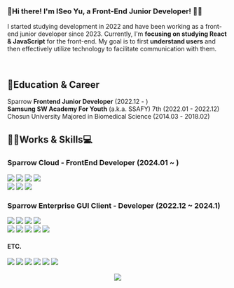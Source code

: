 <!--
**yuEseo/yuEseo** is a ✨ _special_ ✨ repository because its `README.md` (this file) appears on your GitHub profile.

Here are some ideas to get you started:

- 🔭 I’m currently working on ...
- 🌱 I’m currently learning ...
- 👯 I’m looking to collaborate on ...
- 🤔 I’m looking for help with ...
- 💬 Ask me about ...
- 📫 How to reach me: ...
- 😄 Pronouns: ...
- ⚡ Fun fact: ...
-->

<div>
<h3>👋Hi there! I'm ISeo Yu, a Front-End Junior Developer! 👩‍💻</h3>
<p>I started studying development in 2022 and have been working as a front-end junior developer since 2023. Currently, I'm <b>focusing on studying React & JavaScript</b> for the front-end.
My goal is to first <b>understand users</b> and then effectively utilize technology to facilitate communication with them.</b>
</p>
<br />
<h2>🌱Education & Career</h2>
Sparrow <b>Frontend Junior Developer</b> (2022.12 - )<br/>
<b>Samsung SW Academy For Youth</b> (a.k.a. SSAFY) 7th (2022.01 - 2022.12) <br/>
Chosun University Majored in Biomedical Science (2014.03 - 2018.02) 

<h2>👩‍💻Works & Skills💻</h2>
<h3>Sparrow Cloud - FrontEnd Developer (2024.01 ~ )</h3>
<img src="https://img.shields.io/badge/JavaScript-F7DF1E?style=for-the-badge&logo=JavaScript&logoColor=white"/>
<img src="https://img.shields.io/badge/Next.js-000000?style=for-the-badge&logo=Next.js&logoColor=white"/>
<img src="https://img.shields.io/badge/React Query-%23E33332.svg?style=for-the-badge&logo=react-query&logoColor=white"/>
<img src="https://img.shields.io/badge/jotai-000000?style=for-the-badge&logo=jotai&logoColor=white"/>
<br/>
<img src="https://img.shields.io/badge/styled components-DB7093?style=for-the-badge&logo=styled-components&logoColor=white"/>
<img src="https://img.shields.io/badge/HTML5-E34F26?style=for-the-badge&logo=HTML5&logoColor=white"/>
<img src="https://img.shields.io/badge/CSS3-1572B6?style=for-the-badge&logo=CSS3&logoColor=white"/>
<br/>

<h3>Sparrow Enterprise GUI Client - Developer (2022.12 ~ 2024.1)</h3>
<img src="https://img.shields.io/badge/JavaScript-F7DF1E?style=for-the-badge&logo=JavaScript&logoColor=white"/>
<img src="https://img.shields.io/badge/React.js-61DAFB?style=for-the-badge&logo=React&logoColor=white"/>
<img src="https://img.shields.io/badge/electron-%2347848F.svg?&style=for-the-badge&logo=electron&logoColor=white" />
<img src="https://img.shields.io/badge/styled components-DB7093?style=for-the-badge&logo=styled-components&logoColor=white"/>
<br/>
<img src="https://img.shields.io/badge/redux-%23764ABC.svg?&style=for-the-badge&logo=redux&logoColor=white" />
<img src="https://img.shields.io/badge/testing%20library-%23E33332.svg?&style=for-the-badge&logo=testing%20library&logoColor=white" />
<img src="https://img.shields.io/badge/jest-%23C21325.svg?&style=for-the-badge&logo=jest&logoColor=white" />
<img src="https://img.shields.io/badge/HTML5-E34F26?style=for-the-badge&logo=HTML5&logoColor=white"/>
<img src="https://img.shields.io/badge/CSS3-1572B6?style=for-the-badge&logo=CSS3&logoColor=white"/>
<br/>

<h4>ETC.</h4>
<img src="https://img.shields.io/badge/Postman-FF6C37?style=for-the-badge&logo=postman&logoColor=white">
<img src="https://img.shields.io/badge/VSCode-007ACC?style=for-the-badge&logo=visualstudiocode&logoColor=ffffff"/>
<img src="https://img.shields.io/badge/Jira-0052CC?style=for-the-badge&logo=jira&logoColor=white"/>
<img src="https://img.shields.io/badge/Git-F05032?style=for-the-badge&logo=git&logoColor=white">
<img src="https://img.shields.io/badge/Notion-000000?style=for-the-badge&logo=notion&logoColor=white"/>
<img src="https://img.shields.io/badge/Figma-F24E1E?style=for-the-badge&logo=figma&logoColor=white"/>



</a>
<br />


<br />
</div>
<div align="center">
<img src="https://capsule-render.vercel.app/api?type=waving&color=20:b0c4de,100:f3e5f4&height=200&reversal=true&section=footer" />
</div>
